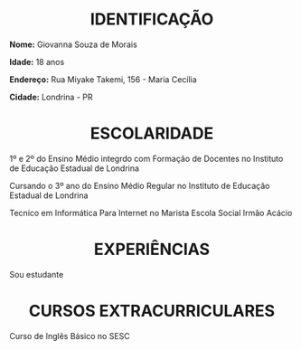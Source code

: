 <!DOCTYPE html>
<html>
    <head>
        <meta charset="utf-8">
        <title>Currículo></title>
    </head>
    <body>
        <h1 style="text-align: center;">IDENTIFICAÇÃO</h1>
            <p><strong>Nome:</strong> Giovanna Souza de Morais</p>
            <p><strong>Idade:</strong> 18 anos</p>
            <p><strong>Endereço:</strong> Rua Miyake Takemi, 156 - Maria Cecília</p>
            <p><strong>Cidade:</strong> Londrina - PR</p>
        <h1 style="text-align: center;">ESCOLARIDADE</h1>
            <p>1º e 2º do Ensino Médio integrdo com Formação de Docentes no Instituto de Educação Estadual de Londrina</p>
            <p>Cursando o 3º ano do Ensino Médio Regular no Instituto de Educação Estadual de Londrina</p>
            <p>Tecnico em Informática Para Internet no Marista Escola Social Irmão Acácio</p>
        <h1 style="text-align: center;">EXPERIÊNCIAS</h1>
            <p>Sou estudante</p>
        <h1 style="text-align: center;">CURSOS EXTRACURRICULARES</h1>
            <p>Curso de Inglês Básico no SESC</p>   
    </body>
</html>
